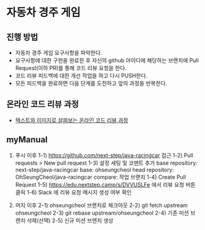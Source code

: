# 자동차 경주 게임
## 진행 방법
* 자동차 경주 게임 요구사항을 파악한다.
* 요구사항에 대한 구현을 완료한 후 자신의 github 아이디에 해당하는 브랜치에 Pull Request(이하 PR)를 통해 코드 리뷰 요청을 한다.
* 코드 리뷰 피드백에 대한 개선 작업을 하고 다시 PUSH한다.
* 모든 피드백을 완료하면 다음 단계를 도전하고 앞의 과정을 반복한다.

## 온라인 코드 리뷰 과정
* [텍스트와 이미지로 살펴보는 온라인 코드 리뷰 과정](https://github.com/next-step/nextstep-docs/tree/master/codereview)

## myManual
1. 푸시 이후
1-1) https://github.com/next-step/java-racingcar 접근
1-2) Pull requests > New pull request
1-3) 설정 세팅 및 코맨트 추가
 base repository: next-step/java-racingcar
 base: ohseungcheol
 head repository: OhSeungCheol/java-racingcar
 compare: 작업 브랜치
1-4) Create Pull Request
1-5) https://edu.nextstep.camp/s/DVVUSLFe 에서 리뷰 요청 버튼 클릭
1-6) Slack 에 리뷰 요청 메시지 생성 여부 확인

2. 머지 이후
2-1) ohseungcheol 브랜치로 체크아웃
2-2) git fetch upstream ohseungcheol
2-3) git rebase upstream/ohseungcheol
2-4) 기존 미션 브랜치 삭제(선택)
2-5) 신규 미션 브랜치 생성